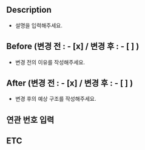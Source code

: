 

## Description
- 설명을 입력해주세요.


## Before (변경 전 : - [x]   / 변경 후 : - [ ] )
- 변경 전의 이유를 작성해주세요.

  
## After (변경 전 : - [x]   / 변경 후 : - [ ] )
- 변경 후의 예상 구조를 작성해주세요.


## 연관 번호 입력


## ETC
